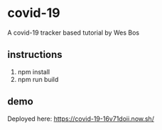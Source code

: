 # covid-19
A covid-19 tracker based tutorial by Wes Bos

## instructions
1. npm install
2. npm run build

## demo
Deployed here: https://covid-19-16v71doii.now.sh/
